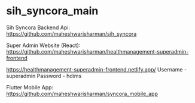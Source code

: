 # sih_syncora_main
Sih Syncora 
Backend Api:
https://github.com/maheshwarisharman/sih_syncora

Super Admin Website (React):
https://github.com/maheshwarisharman/healthmanagement-superadmin-frontend

https://healthmanagement-superadmin-frontend.netlify.app/
Username - superadmin
Password - hdims

Flutter Mobile App:
https://github.com/maheshwarisharman/syncora_mobile_app
